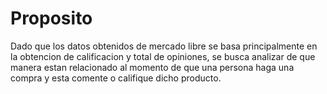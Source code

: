 
# Proposito

Dado que los datos obtenidos de mercado libre se basa principalmente en la obtencion de calificacion y total de opiniones,
se busca analizar de que manera estan relacionado al momento de que una persona haga una compra y esta comente o califique dicho producto. 
